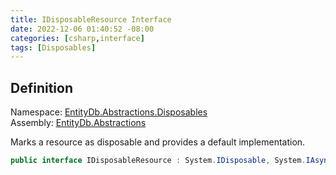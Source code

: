 ```yaml
---
title: IDisposableResource Interface
date: 2022-12-06 01:40:52 -08:00
categories: [csharp,interface]
tags: [Disposables]
---
```


## Definition
Namespace: <a href='/posts/csharp.namespace.entitydb.abstractions.disposables/'>EntityDb.Abstractions.Disposables</a><br />
Assembly: <a href='/posts/csharp.assembly.entitydb.abstractions/'>EntityDb.Abstractions</a><br />

Marks a resource as disposable and provides a default implementation.

```cs
public interface IDisposableResource : System.IDisposable, System.IAsyncDisposable
```

